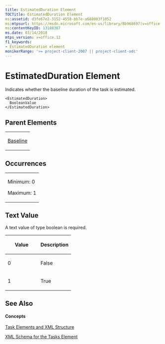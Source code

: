 ```yaml
---
title: EstimatedDuration Element
TOCTitle: EstimatedDuration Element
ms:assetid: d3fe67e2-3152-4558-bb7e-a688003f1052
ms:mtpsurl: https://msdn.microsoft.com/en-us/library/Bb968697(v=office.12)
ms:contentKeyID: 13188387
ms.date: 03/14/2018
mtps_version: v=office.12
f1_keywords:
- EstimatedDuration element
monikerRange: '>= project-client-2007 || project-client-odc'
---
```


# EstimatedDuration Element




Indicates whether the baseline duration of the task is estimated.

    <EstimatedDuration>
      BooleanValue
    </EstimatedDuration>

## Parent Elements

<table>
<colgroup>
<col style="width: 100%" />
</colgroup>
<tbody>
<tr class="odd">
<td><p><a href="baseline-element.md">Baseline</a></p></td>
</tr>
</tbody>
</table>

## Occurrences

<table>
<colgroup>
<col style="width: 100%" />
</colgroup>
<tbody>
<tr class="odd">
<td><p>Minimum: 0</p>
<p>Maximum: 1</p></td>
</tr>
</tbody>
</table>

## Text Value

A text value of type boolean is required.

<table>
<colgroup>
<col style="width: 50%" />
<col style="width: 50%" />
</colgroup>
<thead>
<tr class="header">
<th><p>Value</p></th>
<th><p>Description</p></th>
</tr>
</thead>
<tbody>
<tr class="odd">
<td><p>0</p></td>
<td><p>False</p></td>
</tr>
<tr class="even">
<td><p>1</p></td>
<td><p>True</p></td>
</tr>
</tbody>
</table>

## See Also

#### Concepts

[Task Elements and XML Structure](task-elements-and-xml-structure.md)

[XML Schema for the Tasks Element](xml-schema-for-the-tasks-element.md)

